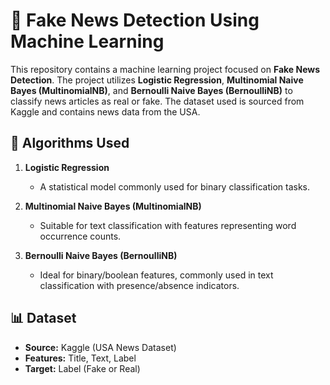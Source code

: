 # 📰 Fake News Detection Using Machine Learning

This repository contains a machine learning project focused on **Fake News Detection**. The project utilizes **Logistic Regression**, **Multinomial Naive Bayes (MultinomialNB)**, and **Bernoulli Naive Bayes (BernoulliNB)** to classify news articles as real or fake. The dataset used is sourced from Kaggle and contains news data from the USA.

## 🚀 Algorithms Used

1. **Logistic Regression**  
   - A statistical model commonly used for binary classification tasks.

2. **Multinomial Naive Bayes (MultinomialNB)**  
   - Suitable for text classification with features representing word occurrence counts.

3. **Bernoulli Naive Bayes (BernoulliNB)**  
   - Ideal for binary/boolean features, commonly used in text classification with presence/absence indicators.

## 📊 Dataset

- **Source:** Kaggle (USA News Dataset)  
- **Features:** Title, Text, Label  
- **Target:** Label (Fake or Real)

